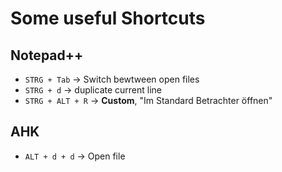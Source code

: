 # Some useful Shortcuts

## Notepad++

- `STRG + Tab` -> Switch bewtween open files
- `STRG + d` -> duplicate current line
- `STRG + ALT + R` -> **Custom**, "Im Standard Betrachter öffnen"

## AHK

- `ALT + d + d` -> Open file 